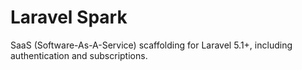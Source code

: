 # Laravel Spark

SaaS (Software-As-A-Service) scaffolding for Laravel 5.1+, including authentication and subscriptions.
